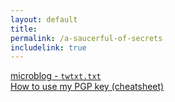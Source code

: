 ```yaml
---
layout: default 
title:  
permalink: /a-saucerful-of-secrets
includelink: true
---
```


[microblog - `twtxt.txt`](./twtxt.txt)  
[How to use my PGP key (cheatsheet)](./how-to-use-my-pgp-key-cheatsheet)  

